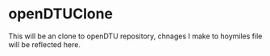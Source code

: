 # openDTUClone
This will be an clone to openDTU repository, chnages I make to hoymiles file will be reflected here.
